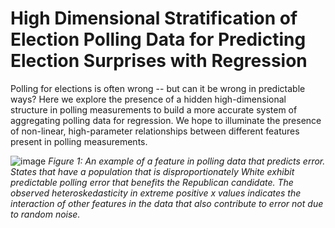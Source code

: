 # High Dimensional Stratification of Election Polling Data for Predicting Election Surprises with Regression

Polling for elections is often wrong -- but can it be wrong in predictable ways? Here we explore the presence of a hidden high-dimensional structure in polling measurements
to build a more accurate system of aggregating polling data for regression. We hope to illuminate the presence of non-linear, high-parameter relationships between different
features present in polling measurements.

![image](https://github.com/btparrish/election2024-highd-modeling/assets/82351654/51c0317d-c008-42e4-a90c-b07d1f15c868)
*Figure 1: An example of a feature in polling data that predicts error. States that have a population that is disproportionately
White exhibit predictable polling error that benefits the Republican candidate. The observed heteroskedasticity in extreme
positive x values indicates the interaction of other features in the data that also contribute to error not due to random noise.*

